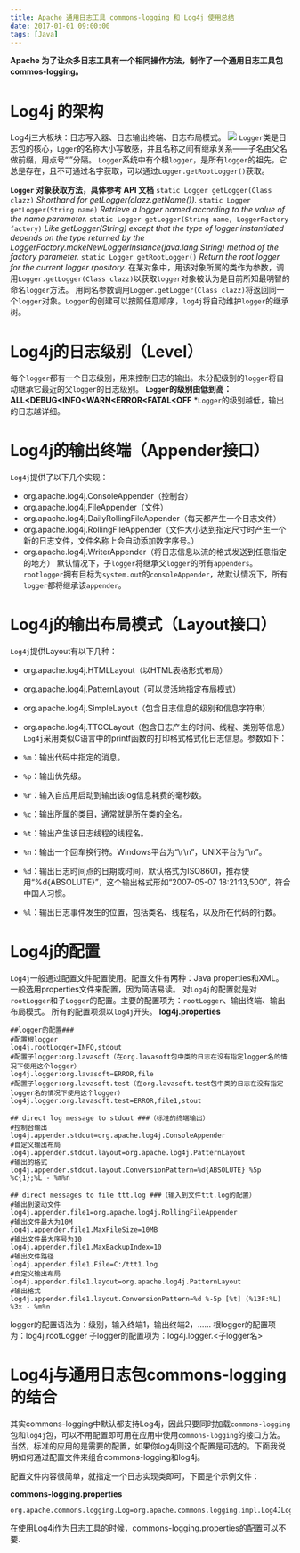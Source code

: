 ```yaml
---
title: Apache 通用日志工具 commons-logging 和 Log4j 使用总结
date: 2017-01-01 09:00:00
tags: [Java]
---
```


**Apache 为了让众多日志工具有一个相同操作方法，制作了一个通用日志工具包 commos-logging。**

# Log4j 的架构

Log4j三大板块：日志写入器、日志输出终端、日志布局模式。
![](http://img1.51cto.com/attachment/200705/200705091178696293444.png)
`Logger`类是日志包的核心，`Lgger`的名称大小写敏感，并且名称之间有继承关系——子名由父名做前缀，用点号“.”分隔。
`Logger`系统中有个根`logger`，是所有`logger`的祖先，它总是存在，且不可通过名字获取，可以通过`Logger.getRootLogger()`获取。

**`Logger` 对象获取方法，具体参考 API 文档**
`static Logger getLogger(Class clazz)`
*Shorthand for getLogger(clazz.getName()).*
`static Logger getLogger(String name)`
*Retrieve a logger named according to the value of the name parameter.*
`static Logger getLogger(String name, LoggerFactory factory)`
*Like getLogger(String) except that the type of logger instantiated depends on the type returned by the LoggerFactory.makeNewLoggerInstance(java.lang.String) method of the factory parameter.*
`static Logger getRootLogger()`
*Return the root logger for the current logger rpository.*
在某对象中，用该对象所属的类作为参数，调用`Logger.getLogger(Class clazz)`以获取`logger`对象被认为是目前所知最明智的命名`logger`方法。
用同名参数调用`Logger.getLogger(Class clazz)`将返回同一个`logger`对象。`Logger`的创建可以按照任意顺序，`log4j`将自动维护`logger`的继承树。

# Log4j的日志级别（Level）
每个`logger`都有一个日志级别，用来控制日志的输出。未分配级别的`logger`将自动继承它最近的父`logger`的日志级别。
**`Logger`的级别由低到高：**
**ALL<DEBUG<INFO<WARN<ERROR<FATAL<OFF**
*`Logger`的级别越低，输出的日志越详细。

# Log4j的输出终端（Appender接口）

`Log4j`提供了以下几个实现：

- org.apache.log4j.ConsoleAppender（控制台）
- org.apache.log4j.FileAppender（文件）
- org.apache.log4j.DailyRollingFileAppender（每天都产生一个日志文件）
- org.apache.log4j.RollingFileAppender（文件大小达到指定尺寸时产生一个新的日志文件，文件名称上会自动添加数字序号。）
- org.apache.log4j.WriterAppender（将日志信息以流的格式发送到任意指定的地方）
默认情况下，子`logger`将继承父`logger`的所有`appenders`。
`rootlogger`拥有目标为`system.out`的`consoleAppender`，故默认情况下，所有`logger`都将继承该`appender`。

# Log4j的输出布局模式（Layout接口）
`Log4j`提供Layout有以下几种：

- org.apache.log4j.HTMLLayout（以HTML表格形式布局）
- org.apache.log4j.PatternLayout（可以灵活地指定布局模式）
- org.apache.log4j.SimpleLayout（包含日志信息的级别和信息字符串）
- org.apache.log4j.TTCCLayout（包含日志产生的时间、线程、类别等信息）
`Log4j`采用类似C语言中的printf函数的打印格式格式化日志信息。参数如下：

- `%m`：输出代码中指定的消息。
- `%p`：输出优先级。
- `%r`：输入自应用启动到输出该log信息耗费的毫秒数。
- `%c`：输出所属的类目，通常就是所在类的全名。
- `%t`：输出产生该日志线程的线程名。
- `%n`：输出一个回车换行符。Windows平台为“\r\n”，UNIX平台为“\n”。
- `%d`：输出日志时间点的日期或时间，默认格式为ISO8601，推荐使用“%d{ABSOLUTE}”，这个输出格式形如“2007-05-07 18:21:13,500”，符合中国人习惯。
- `%l`：输出日志事件发生的位置，包括类名、线程名，以及所在代码的行数。

# Log4j的配置

`Log4j`一般通过配置文件配置使用。配置文件有两种：Java properties和XML。一般选用properties文件来配置，因为简洁易读。
对`Log4j`的配置就是对`rootLogger`和子`Logger`的配置。主要的配置项为：`rootLogger`、输出终端、输出布局模式。
所有的配置项须以`log4j`开头。
**log4j.properties**
```
##logger的配置###
#配置根logger
log4j.rootLogger=INFO,stdout
#配置子logger:org.lavasoft（在org.lavasoft包中类的日志在没有指定logger名的情况下使用这个logger）
log4j.logger:org.lavasoft=ERROR,file
#配置子logger:org.lavasoft.test（在org.lavasoft.test包中类的日志在没有指定logger名的情况下使用这个logger）
log4j.logger:org.lavasoft.test=ERROR,file1,stout

## direct log message to stdout ###（标准的终端输出）
#控制台输出
log4j.appender.stdout=org.apache.log4j.ConsoleAppender
#自定义输出布局
log4j.appender.stdout.layout=org.apache.log4j.PatternLayout
#输出的格式
log4j.appender.stdout.layout.ConversionPattern=%d{ABSOLUTE} %5p %c{1};%L - %m%n

## direct messages to file ttt.log ###（输入到文件ttt.log的配置）
#输出到滚动文件
log4j.appender.file1=org.apache.log4j.RollingFileAppender
#输出文件最大为10M
log4j.appender.file1.MaxFileSize=10MB
#输出文件最大序号为10
log4j.appender.file1.MaxBackupIndex=10
#输出文件路径
log4j.appender.file1.File=C:/ttt1.log
#自定义输出布局
log4j.appender.file1.layout=org.apache.log4j.PatternLayout
#输出格式
log4j.appender.file1.layout.ConversionPattern=%d %-5p [%t] (%13F:%L) %3x - %m%n
```
logger的配置语法为：级别，输入终端1，输出终端2，……
根logger的配置项为：log4j.rootLogger
子logger的配置项为：log4j.logger.<子logger名>

# Log4j与通用日志包commons-logging的结合

其实commons-logging中默认都支持Log4j，因此只要同时加载`commons-logging`包和`log4j`包，可以不用配置即可用在应用中使用`commons-logging`的接口方法。
当然，标准的应用的是需要的配置，如果你log4j则这个配置是可选的。下面我说明如何通过配置文件来组合commons-logging和log4j。
 
配置文件内容很简单，就指定一个日志实现类即可，下面是个示例文件：
 
**commons-logging.properties**
```
org.apache.commons.logging.Log=org.apache.commons.logging.impl.Log4JLogger
```
 
在使用Log4j作为日志工具的时候，commons-logging.properties的配置可以不要.
